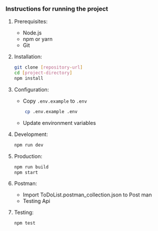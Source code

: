 ### Instructions for running the project

1. Prerequisites:
    - Node.js 
    - npm or yarn
    - Git

2. Installation:
    ```bash
    git clone [repository-url]
    cd [project-directory]
    npm install
    ```

3. Configuration:
    - Copy `.env.example` to `.env`
    ```bash
        cp .env.example .env
    ```
    - Update environment variables

4. Development:
    ```bash
    npm run dev
    ```

5. Production:
    ```bash
    npm run build
    npm start
    ```

6. Postman:
    - Import ToDoList.postman_collection.json to Post man
    - Testing Api

7. Testing:
    ```bash
    npm test
    ```